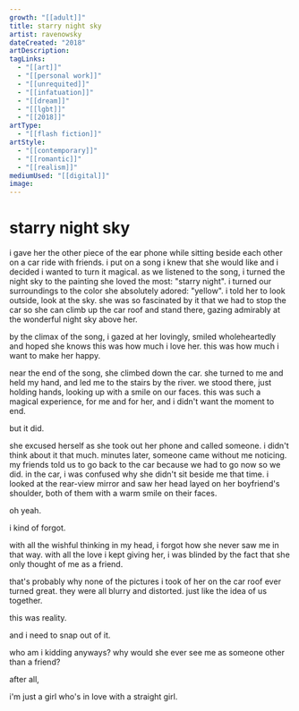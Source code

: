 ```yaml
---
growth: "[[adult]]"
title: starry night sky
artist: ravenowsky
dateCreated: "2018"
artDescription:
tagLinks:
  - "[[art]]"
  - "[[personal work]]"
  - "[[unrequited]]"
  - "[[infatuation]]"
  - "[[dream]]"
  - "[[lgbt]]"
  - "[[2018]]"
artType:
  - "[[flash fiction]]"
artStyle:
  - "[[contemporary]]"
  - "[[romantic]]"
  - "[[realism]]"
mediumUsed: "[[digital]]"
image:
---
```

# starry night sky

i gave her the other piece of the ear phone while sitting beside each other on a car ride with friends. i put on a song i knew that she would like and i decided i wanted to turn it magical. as we listened to the song, i turned the night sky to the painting she loved the most: "starry night". i turned our surroundings to the color she absolutely adored: "yellow". i told her to look outside, look at the sky. she was so fascinated by it that we had to stop the car so she can climb up the car roof and stand there, gazing admirably at the wonderful night sky above her. 

by the climax of the song, i gazed at her lovingly, smiled wholeheartedly and hoped she knows this was how much i love her. this was how much i want to make her happy. 

near the end of the song, she climbed down the car. she turned to me and held my hand, and led me to the stairs by the river. we stood there, just holding hands, looking up with a smile on our faces. this was such a magical experience, for me and for her, and i didn't want the moment to end.   

but it did. 

she excused herself as she took out her phone and called someone. i didn't think about it that much. minutes later, someone came without me noticing. my friends told us to go back to the car because we had to go now so we did. in the car, i was confused why she didn't sit beside me that time. i looked at the rear-view mirror and saw her head layed on her boyfriend's shoulder, both of them with a warm smile on their faces. 

oh yeah.

i kind of forgot. 

with all the wishful thinking in my head, i forgot how she never saw me in that way. with all the love i kept giving her, i was blinded by the fact that she only thought of me as a friend. 

that's probably why none of the pictures i took of her on the car roof ever turned great. they were all blurry and distorted. just like the idea of us together.  

this was reality. 

and i need to snap out of it.
  
who am i kidding anyways? why would she ever see me as someone other than a friend?  

after all,

i'm just a girl who's in love with a straight girl.